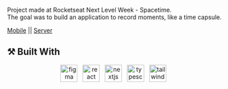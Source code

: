 Project made at Rocketseat Next Level Week - Spacetime.<br/>
The goal was to build an application to record moments, like a time capsule.

<a href="https://github.com/VitorHUMoreira/spacetime-mobile" target="_blank">Mobile</a> || <a href="https://github.com/VitorHUMoreira/spacetime-server" target="_blank">Server</a>


## ⚒️ Built With
<p align="center">
    <img height="40" src="https://upload.wikimedia.org/wikipedia/commons/3/33/Figma-logo.svg" alt="figma"> &nbsp
    <img height="40" src="https://cdn.worldvectorlogo.com/logos/react-2.svg" alt="react"> &nbsp
    <img height="40" src="https://i.imgur.com/TOWgyeo.png" alt="nextjs"> &nbsp
    <img height="40" src="https://cdn.worldvectorlogo.com/logos/typescript.svg" alt="typescript"> &nbsp 
    <img height="40" src="https://cdn.worldvectorlogo.com/logos/tailwind-css-2.svg" alt="tailwind"> &nbsp
</p>
